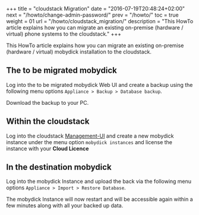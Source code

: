 +++
title = "cloudstack Migration"
date = "2016-07-19T20:48:24+02:00"
next = "/howto/change-admin-password/"
prev = "/howto/"
toc = true
weight = 01
url = "/howto/cloudstack_migration/"
description = "This HowTo article explains how you can migrate an existing on-premise (hardware / virtual) phone systems to the cloudstack."
+++

This HowTo article explains how you can migrate an existing on-premise (hardware / virtual) mobydick installation to the cloudstack.

## The to be migrated mobydick

Log into the to be migrated mobydick Web UI and create a backup using the following menu options
`Appliance > Backup > Database backup`.

Download the backup to your PC.

## Within the cloudstack

Log into the cloudstack [Management-UI](../../components/management-ui/) and create a new mobydick instance under the menu option `mobydick instances` and license the instance with your **Cloud Licence**

## In the destination mobydick

Log into the mobydick Instance and upload the back via the following menu options `Appliance > Import > Restore Database`.

The mobydick Instance will now restart and will be accessible again within a few minutes along with all your backed up data.

